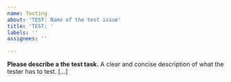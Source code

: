 ```yaml
---
name: Testing
about: 'TEST: Name of the test issue'
title: 'TEST: '
labels: ''
assignees: ''

---
```


**Please describe a the test task.**
A clear and concise description of what the tester has to test. [...]
